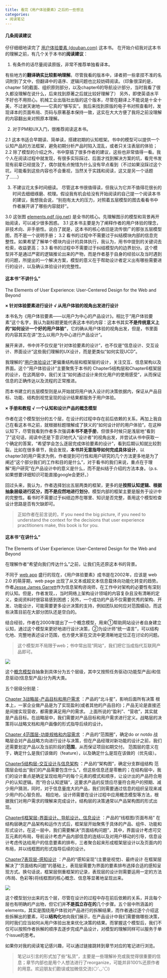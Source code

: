 ```yaml
---
title: 看完《用户体验要素》之后的一些想法
categories: 
- 阅读笔记
---
```


#### 几条阅读建议
仔仔细细地读完了 [用户体验要素 (douban.com)](https://book.douban.com/subject/6523997/) 这本书。
在开始介绍我对这本书的理解之前，有几个关于本书的**阅读建议**：

1. 有条件的话尽量阅读原版，非常不推荐单独看译本。

有些地方的**翻译确实比较影响理解**。尽管我看的版本中，译者把一些拿捏不准的名词附到了文中，但翻译中的语序、逻辑问题也比较妨碍阅读。（印象很深的是，chapter 5的截面、组织原则部分，以及chapter6的导航设计部分，当时我看了很久都没理解在说什么，后来找到原著之后就比较好理解了）
另外，即使英语水平不好也不用担心。机械工业出版社出版的这个版本，尽管在翻译上不能说是十全十美，不过谢天谢地——它真的“够写实”。我后来找到原版的电子书对照查看时，发现译本的页面布局、页码与原著基本保持一致，这实在大大方便了我将之前没理解的内容翻出来对照原本理解。

2. 对于PM和UX入门，很推荐阅读这本书。

2.1 这本书适合早期读、简单读，搭建初期的认知框架。书中的模型可以提供一个认知产品的方法框架，避免初期分析产品时陷入混乱，或者只关注表层的体验；
2.2 除了模型的介绍之外，书中穿插了很多作者的建议，这些也非常值得一看。我个人在阅读过程中就发现，有很多实际踩过、后面才找到解决方案的坑，看完书发现有前辈已经提及了，偶尔就有点惋惜为什么没有早点看到（不过如果没踩过这个坑，可能看到这些内容也不会重视，当然关于实践和阅读，这又是另一个话题了……）

3. 不建议花太多时间细读。
尽管这本书很值得读，但我认为它并不值得花很长的时间去细细琢磨、梳理。假设我有机会给没有开始阅读的自己提一个阅读本书的建议，我想我会说，“别抱有太大的压力，对照着五层模型的图去看看书中作者展开讲了哪些内容就好”。

3.0 这张图 [elements.pdf (jjg.net)](http://www.jjg.net/elements/pdf/elements.pdf)  是全书的核心。先理解图示的模型和背景再开始阅读，可以减少很多困惑。
3.1 这本书主要是为了阐释作者的用户体验的理念，非技术向、非手册性。说白了就是，这本书的核心依旧是流传很广的那张五层模型图，而不是一个说明手册；
3.2 看书的过程中不需要过于纠结模块内部的信息完整性。如果希望了解单个模块内设计的具体执行，我认为，用书中提到的关键词去检索，收益更高；
3.3 看书的过程中不需要过于纠结模型内的边界划分。这个模型并不是通过严密的逻辑推论出来的产物，而是作者基于自身的经验以及当时遇到的问题，所提出的一个解决方案，模型的意义在于帮助设计者定义出有哪些需要进行的设计，以及确认体验设计的完整性。



#### 这本书“不讲什么”
The Elements of User Experience: User-Centered Design for the Web and Beyond

**× 针对体验要素进行设计  √ 从用户体验的视角出发进行设计**

本书名为《用户体验要素——以用户为中心的产品设计》。相比于“用户体验要素”这个名字，我认为副标题更能代表这本书的内容：这本书其实**不是传统意义上的“如何设计一个好的用户体验”**，它的确从用户体验的视角出发，但是，书里面的内容其实在讲“怎么以用户为中心进行产品设计”。

展开来讲，书中并不仅仅是“针对体验要素的设计”，也不仅是“信息设计、交互设计、界面设计”这些我们理解的UX设计，而是更类似“如何实现UCD”。

我理解的“[用户体验设计”](https://en.wikipedia.org/wiki/User_experience_design#Information_architecture)更偏重结构层和框架层的设计，关注交互、信息架构以及界面。这个“用户体验设计”主要聚焦于本书的 Chapter5结构层和Chapter6框架层的设计，在这两层中，我们关注“如何通过设计来优化用户的使用感受”，从而保证信息的正确传达以及流程的正常推进。

而本书建立的五层模型则是从开始就将用户纳入设计的决策依据内，保证从产品目标、功能、结构到视觉呈现的设计结果都服务于用户体验。

**× 手册和教程  √ 一个认知和设计产品的概念模型**

作者在这个模型划分的五个层，在设计的过程中存在前后依赖的关系，再加上我自己在看这本书之前，就根据标题理解成了狭义的“如何设计好的用户体验”。在这种认知下，尽管我看到作者多次强调**本书不是手册**，但很多时候只是浅层地“看到了”这句话，阅读中还是下意识地代入“设计者”的视角出发，并尝试从书中获取一个确定的答案，“希望学会怎么逐层完成体验要素的设计”，看到后期认知就比较割裂。比如在很多章节，我会发现，**本书并无意指导如何完成具体设计**，以chapter3的用户需求为例，作者提到可行性和用户研究的几个方法更多地是为了阐述“这个部分我们的工作和目的是什么”，对于看书的我们来说，重点在于理解“用户研究”在产品设计中的意义是什么，而不是纠结于介绍的方法本身。（p.s.如果想要详细知识可能直接google会更好。）

回过头来，我认为，作者选择划出五层两类的框架，更多的是**按照认知逻辑、根据抽象层级进行区分，而不是应然地进行划分**。模型内部的框架主要是服务于设计中的完整性。看书时不需要过于纠结边界在哪里、知识是否完整，善用这个模型检查设计思路是否有欠缺即可。
> 正如作者在前言说的，If you need the big picture, if you need to understand the context for the decisions that user experience practitioners make, this book is for you.


#### 这本书“在讲什么”

The Elements of User Experience: User-Centered Design for the Web and Beyond

在理解作者“希望向我们传达什么”之前，让我们先还原这本书的背景。

不同于 [web app](https://en.wikipedia.org/wiki/Web_application) 盛行的现在，《用户体验要素》成书是在2002年，应该是 web 2.0 的萌芽期，web page 出现了从文本或超文本信息载体向功能化转变的趋势。作者[Jesse James Garrett](https://en.wikipedia.org/wiki/Jesse_James_Garrett)作为信息架构咨询师，在工作中对架构的必要性有深刻的认知。但是，作者发现，，当时网络上架构设计领域的内容复杂且没有清晰的定义，查阅资料时很容易感到困惑；另外，一个成功的产品不仅需要优秀的架构、开发、功能设计，可能需要更多设计决策的支持，例如团队如何应对范围蠕动，而这些决策目前在大部分团队还是空白的。

结合经验，作者在2000年提出了一个概念模型，用来①帮助网站设计者自身建立认知，通过这个模型来更好地进行设计决策，②为设计师“统一语言”，可以结构化地、完整地表述设计范围，也方便大家在交流中更清晰地定位正在讨论的问题。
> 这个模型并不局限于web；书中常出现“网站”，我们把它当成指代互联网产品即可。

![](https://sinensis-g.oss-cn-hangzhou.aliyuncs.com/doc.pic.host/Pasted%20image%2020220622215129.png)


这个[概念模型](https://www.jianshu.com/p/0e3ae7238b4d)自抽象到具体分为五个层级，其中又按照任务驱动(功能型产品)和信息驱动(信息型产品)分为两大类。

五个层级分别是：

[Chapter 3战略层-产品目标和用户需求](https://www.jianshu.com/p/1fca2954590d) ：产品的“北斗星”，影响后面所有决策
根本上，一家企业做产品是为了实现盈利(或者其他的产品目的)；产品无论是直接还是间接实现营收，都需要满足用户的需求。
上面所说的“盈利”、“营收”，其实就是产品目标。在战略层中，我们需要对产品目标和用户需求进行定义。战略层的决策将以战略文档和用户画像的形式指导后续的设计。

[Chapter 4范围层-功能规格和内容需求](https://www.jianshu.com/p/e1361bbdefbf) ：产品的“范围圈”，确定do or notdo
战略层会对产品战略方向进行设计与决策，但在产品经理对新功能的设计之前，我们还需要划定产品以及当前阶段的**范围**，从而保证项目如期交付。
范围层的意义在于，确定什么是我们该做的（feature），以及确定什么是现在该做的（优先级）。

[Chapter5结构层-交互设计与信息架构](https://www.jianshu.com/p/2e3a3589a849) ：产品的“架构图”，确定分支群组结构
范围层会给出“我们的产品需要包含什么”，但这些信息还是零散的；在结构层中，我们的设计重点是确定呈现给用户的每个元素的模式和顺序，让设计出的产品符合用户的认知逻辑。而“符合认知逻辑”，这要求产品的反馈应尽量符合用户的预期、减少用户猜测，同时，对于信息量庞大的产品，我们则需要通过信息的组织呈现来减少用户的心智负担。
相应地，设计师需要在设计过程中应用概念模型等方法，根据我们对用户需求的理解来完成设计。结构层的决策通常以产品架构图的形式出现。

[Chapter6框架层-界面设计、导航设计、信息设计](https://www.jianshu.com/p/478a8dd3c0f8) ：产品的“线框图/页面布局”
在结构层确定产品架构和运作方式后，框架层开始聚焦于具体的产品、组件、功能和形式设计。在这一层中，我们需要解决“页面结构问题”，其中，界面设计考虑可交互元素的布局，导航设计考虑产品内部信息的连结以及对用户移动的引导，信息设计考虑传达给用户的信息要素的排布，三者聚合起来形成框架层设计以及页面内的布局，并以线框图的形式指导后续的设计。

[Chapter7表现层-感知设计](https://www.jianshu.com/p/5a67461767ba) ：产品的“感知呈现”(主要是视觉)、最终设计
在框架层解决了“页面结构问题”的基础上，表现层需要为界面的要素排布选择合适的感知呈现方式。换句话说，框架层侧重框架的记录，表现层的设计则需要运用一定的方法(布局、色彩等)将线框图的核心概念、信息等显著地呈现出来。

![](https://sinensis-g.oss-cn-hangzhou.aliyuncs.com/doc.pic.host/20220710110419.png)

这个模型划分出来的五个层，尽管在设计的过程中存在前后依赖的关系，并且每个层也有明确的产出物，但它们并**不是孤立存在的**几个步骤。五个层中所涵盖的elements，其实是围绕用户体验对产品进行的拆解结果，而作者通过逐个介绍这些拆解出的要素，可以**结构化**地向我们展示，在产品设计中我们需要做哪些决策，同时我们应当如何从用户体验出发来优化决策的结果。而掌握这个模型后，我们不仅可以按照作者拆解的顺序去逐步完成产品设计，对模型的理解同样可以服务于单个issue的思考。

如果你对我的阅读笔记感兴趣，可以通过链接跳转到章节对应的笔记进行浏览。


> 笔记以引言的形式加了些“私货”，主要是一些理解补充或我觉得很重要的信息；章节内部也是用个人想法进行了reorganize，可能并非100%还原作者的用意。欢迎朋友们勘误或加微信交流(⚪'◡'⚪)

